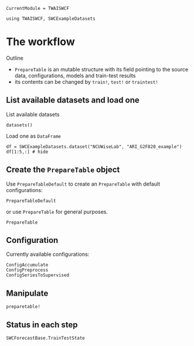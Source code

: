 ```@meta
CurrentModule = TWAISWCF
```

```@setup preptab
using TWAISWCF, SWCExampleDatasets
```

# The workflow

Outline
- `PrepareTable` is an mutable structure with its field pointing to the source data, configurations, models and train-test results 
- its contents can be changed by `train!`, `test!` or `traintest!`


## List available datasets and load one

List available datasets

```@example preptab
datasets()
```

Load one as `DataFrame`

```@example preptab
df = SWCExampleDatasets.dataset("NCUWiseLab", "ARI_G2F820_example")
df[1:5,:] # hide
```

## Create the `PrepareTable` object

Use `PrepareTableDefault` to create an `PrepareTable` with default configurations:

```@docs
PrepareTableDefault
```

or use `PrepareTable` for general purposes.

```@docs
PrepareTable
```

## Configuration
Currently available configurations:

```@docs
ConfigAccumulate
ConfigPreprocess
ConfigSeriesToSupervised
```

## Manipulate
```@docs
preparetable!
```

## Status in each step
```@docs
SWCForecastBase.TrainTestState
```

